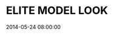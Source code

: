 ---
layout: post
title:  "ELITE MODEL LOOK"
date:   2014-05-24 08:00:00
categories: work
client: Elite Model Look
excerpt: Facebook Application & Digital Advertising
background: ua-elite-background.jpg
image: ua-elite-thumb.png
logo: ua-elite-logo.png
css: elite
---